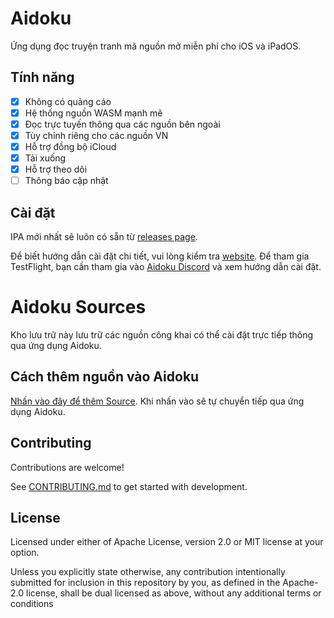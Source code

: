 # Aidoku
Ứng dụng đọc truyện tranh mã nguồn mở miễn phí cho iOS và iPadOS.

## Tính năng
- [x] Không có quảng cáo
- [x] Hệ thống nguồn WASM mạnh mẽ
- [x] Đọc trực tuyến thông qua các nguồn bên ngoài
- [x] Tùy chỉnh riêng cho các nguồn VN
- [x] Hỗ trợ đồng bộ iCloud
- [x] Tải xuống
- [x] Hỗ trợ theo dõi
- [ ] Thông báo cập nhật

## Cài đặt
IPA mới nhất sẽ luôn có sẵn từ [releases page](https://github.com/JustaTama/Aidoku-VN-Sources/releases).

Để biết hướng dẫn cài đặt chi tiết, vui lòng kiểm tra [website](https://aidoku.app). Để tham gia TestFlight, bạn cần tham gia vào [Aidoku Discord](https://discord.gg/9U8cC5Zk3s) và xem hướng dẫn cài đặt.

# Aidoku Sources
Kho lưu trữ này lưu trữ các nguồn công khai có thể cài đặt trực tiếp thông qua ứng dụng Aidoku.

## Cách thêm nguồn vào Aidoku
[Nhấn vào đây để thêm Source](https://aidoku.app/add-source-list/?url=https://raw.githubusercontent.com/Gnakclone1507/aidoku/gh-pages/).
Khi nhấn vào sẽ tự chuyển tiếp qua ứng dụng Aidoku.

## Contributing
Contributions are welcome!

See [CONTRIBUTING.md](./.github/CONTRIBUTING.md) to get started with development.

## License
Licensed under either of Apache License, version 2.0 or MIT license at your option.

Unless you explicitly state otherwise, any contribution intentionally submitted for inclusion in this repository by you, as defined in the Apache-2.0 license, shall be dual licensed as above, without any additional terms or conditions
